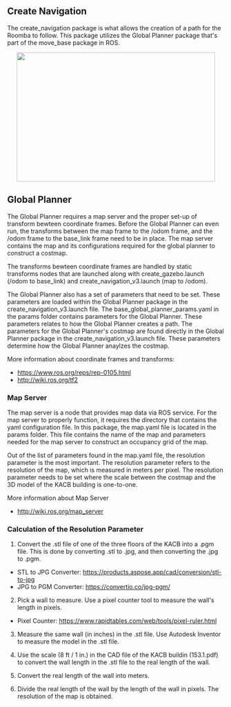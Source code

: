 ## Create Navigation

The create_navigation package is what allows the creation of a path for the Roomba to follow. This package utilizes the Global Planner package that's part of the move_base package in ROS.

<p align="center">
  <img width="460" height="300" src="https://user-images.githubusercontent.com/25068094/128765672-7a3025d6-d7f5-47cd-86f0-d6ed71c1b3d3.png">
</p>

## Global Planner

The Global Planner requires a map server and the proper set-up of transform bewteen coordinate frames. Before the Global Planner can even run, the transforms between the map frame to the /odom frame, and the /odom frame to the base_link frame need to be in place. The map server contains the map and its configurations required for the global planner to construct a costmap. 

The transforms bewteen coordinate frames are handled by static transforms nodes that are launched along with create_gazebo.launch (/odom to base_link) and create_navigation_v3.launch (map to /odom).

The Global Planner also has a set of parameters that need to be set. These parameters are loaded within the Global Planner package in the create_navigation_v3.launch file. The base_global_planner_params.yaml in the params folder contains parameters for the Global Planner. These parameters relates to how the Global Planner creates a path. The parameters for the Global Planner's costmap are found directly in the Global Planner package in the create_navigation_v3.launch file. These parameters determine how the Global Planner anaylzes the costmap.


More information about coordinate frames and transforms:
  - https://www.ros.org/reps/rep-0105.html
  - http://wiki.ros.org/tf2

### Map Server
The map server is a node that provides map data via ROS service. For the map server to properly function, it requires the directory that contains the yaml configuration file. In this package, the map.yaml file is located in the params folder. This file contains the name of the map and parameters needed for the map server to construct an occupancy grid of the map.

Out of the list of parameters found in the map.yaml file, the resolution parameter is the most important. The resolution parameter refers to the resolution of the map, which is measured in meters per pixel. The resolution parameter needs to be set where the scale between the costmap and the 3D model of the KACB building is one-to-one.

More information about Map Server
  - http://wiki.ros.org/map_server

### Calculation of the Resolution Parameter

1. Convert the .stl file of one of the three floors of the KACB into a .pgm file. This is done by converting .stl to .jpg, and then converting the .jpg to .pgm. 
  - STL to JPG Converter: https://products.aspose.app/cad/conversion/stl-to-jpg
  - JPG to PGM Converter: https://convertio.co/jpg-pgm/

2. Pick a wall to measure. Use a pixel counter tool to measure the wall's length in pixels.
  - Pixel Counter: https://www.rapidtables.com/web/tools/pixel-ruler.html

3. Measure the same wall (in inches) in the .stl file. Use Autodesk Inventor to measure the model in the .stl file. 

4. Use the scale (8 ft / 1 in.) in the CAD file of the KACB buildin (153.1.pdf) to convert the wall length in the .stl file to the real length of the wall.

5. Convert the real length of the wall into meters.

6. Divide the real length of the wall by the length of the wall in pixels. The resolution of the map is obtained.





